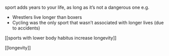 sport adds years to your life, as long as it’s not a dangerous one
e.g. 
- Wrestlers live longer than boxers
- Cycling was the only sport that wasn’t associated with longer lives (due to accidents)

[[sports with lower body habitus increase longevity]]

[[longevity]]